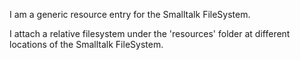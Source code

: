 I am a generic resource entry for the Smalltalk FileSystem.

I attach a relative filesystem under the 'resources' folder at different locations of the Smalltalk FileSystem.
